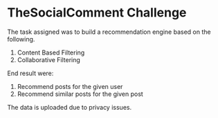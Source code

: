 # TheSocialComment Challenge

The task assigned was to build a recommendation engine based on the following. 
1. Content Based Filtering 
2. Collaborative Filtering 

End result were:
1. Recommend posts for the given user 
2. Recommend similar posts for the given post

The data is uploaded due to privacy issues.